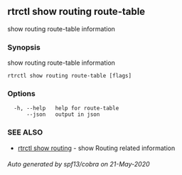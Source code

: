 ## rtrctl show routing route-table

show routing route-table information

### Synopsis


show routing route-table information

```
rtrctl show routing route-table [flags]
```

### Options

```
  -h, --help   help for route-table
      --json   output in json
```

### SEE ALSO
* [rtrctl show routing](rtrctl_show_routing.md)	 - show Routing related information

###### Auto generated by spf13/cobra on 21-May-2020
